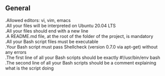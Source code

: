 ## General

.Allowed editors: vi, vim, emacs\
.All your files will be interpreted on Ubuntu 20.04 LTS\
.All your files should end with a new line\
.A README.md file, at the root of the folder of the project, is mandatory\
.All your Bash script files must be executable\
.Your Bash script must pass Shellcheck (version 0.7.0 via apt-get) without any errors\
.The first line of all your Bash scripts should be exactly #!/usr/bin/env bash\
.The second line of all your Bash scripts should be a comment explaining what is the script doing
